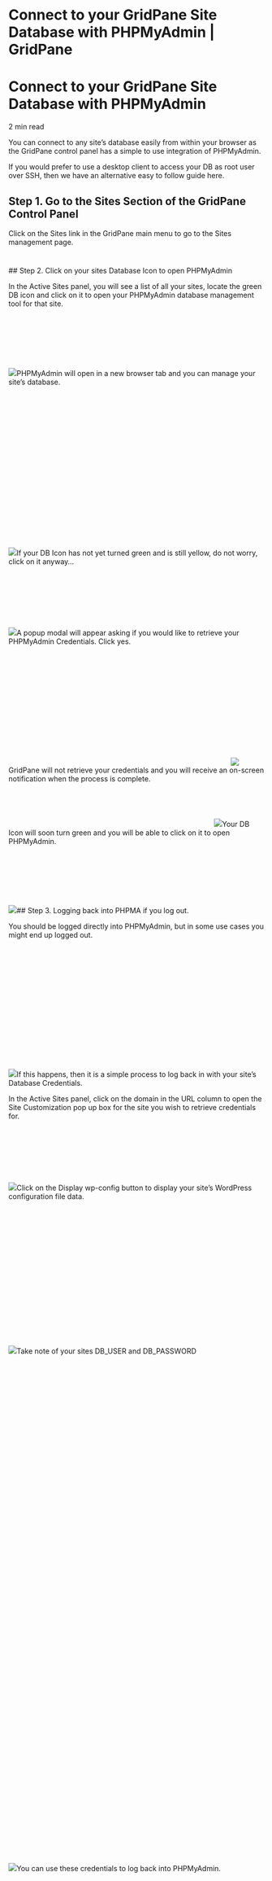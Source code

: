 # Connect to your GridPane Site Database with PHPMyAdmin | GridPane

# Connect to your GridPane Site Database with PHPMyAdmin

 

2 min read 

You can connect to any site’s database easily from within your browser as the GridPane control panel has a simple to use integration of PHPMyAdmin.

If you would prefer to use a desktop client to access your DB as root user over SSH, then we have an alternative easy to follow guide here.

## Step 1. Go to the Sites Section of the GridPane Control Panel

Click on the Sites link in the GridPane main menu to go to the Sites management page.

![](data:image/svg+xml,%3Csvg%20xmlns='http://www.w3.org/2000/svg'%20width='2259'%20height='114'%20viewBox='0%200%202259%20114'%3E%3C/svg%3E)## Step 2. Click on your sites Database Icon to open PHPMyAdmin

In the Active Sites panel, you will see a list of all your sites, locate the green DB icon and click on it to open your PHPMyAdmin database management tool for that site.

![](data:image/svg+xml,%3Csvg%20xmlns='http://www.w3.org/2000/svg'%20width='1157'%20height='238'%20viewBox='0%200%201157%20238'%3E%3C/svg%3E)![](https://s3.us-east-2.wasabisys.com/gridpanekb/Connect-to-your-GridPane-Site-Database-with-PHPMyAdmin/5d77be9a471e1.png)PHPMyAdmin will open in a new browser tab and you can manage your site’s database.

![](data:image/svg+xml,%3Csvg%20xmlns='http://www.w3.org/2000/svg'%20width='3360'%20height='2021'%20viewBox='0%200%203360%202021'%3E%3C/svg%3E)![](https://s3.us-east-2.wasabisys.com/gridpanekb/Connect-to-your-GridPane-Site-Database-with-PHPMyAdmin/5d77be9b19eb3.png)If your DB Icon has not yet turned green and is still yellow, do not worry, click on it anyway…

![](data:image/svg+xml,%3Csvg%20xmlns='http://www.w3.org/2000/svg'%20width='2322'%20height='490'%20viewBox='0%200%202322%20490'%3E%3C/svg%3E)![](https://s3.us-east-2.wasabisys.com/gridpanekb/Connect-to-your-GridPane-Site-Database-with-PHPMyAdmin/5d77be9ccb1cb.png)A popup modal will appear asking if you would like to retrieve your PHPMyAdmin Credentials. Click yes.

![](data:image/svg+xml,%3Csvg%20xmlns='http://www.w3.org/2000/svg'%20width='438'%20height='222'%20viewBox='0%200%20438%20222'%3E%3C/svg%3E)![](https://s3.us-east-2.wasabisys.com/gridpanekb/Connect-to-your-GridPane-Site-Database-with-PHPMyAdmin/5d77be9dbc528.png)GridPane will not retrieve your credentials and you will receive an on-screen notification when the process is complete.

![](data:image/svg+xml,%3Csvg%20xmlns='http://www.w3.org/2000/svg'%20width='405'%20height='72'%20viewBox='0%200%20405%2072'%3E%3C/svg%3E)![](https://s3.us-east-2.wasabisys.com/gridpanekb/Connect-to-your-GridPane-Site-Database-with-PHPMyAdmin/5d77be9e84632.png)Your DB Icon will soon turn green and you will be able to click on it to open PHPMyAdmin.

![](data:image/svg+xml,%3Csvg%20xmlns='http://www.w3.org/2000/svg'%20width='1157'%20height='238'%20viewBox='0%200%201157%20238'%3E%3C/svg%3E)![](https://s3.us-east-2.wasabisys.com/gridpanekb/Connect-to-your-GridPane-Site-Database-with-PHPMyAdmin/5d77be9a471e1.png)## Step 3. Logging back into PHPMA if you log out.

You should be logged directly into PHPMyAdmin, but in some use cases you might end up logged out.

![](data:image/svg+xml,%3Csvg%20xmlns='http://www.w3.org/2000/svg'%20width='1663'%20height='796'%20viewBox='0%200%201663%20796'%3E%3C/svg%3E)![](https://s3.us-east-2.wasabisys.com/gridpanekb/Connect-to-your-GridPane-Site-Database-with-PHPMyAdmin/5d77be9fe6b40.png)If this happens, then it is a simple process to log back in with your site’s Database Credentials.

In the Active Sites panel, click on the domain in the URL column to open the Site Customization pop up box for the site you wish to retrieve credentials for.

![](data:image/svg+xml,%3Csvg%20xmlns='http://www.w3.org/2000/svg'%20width='2336'%20height='498'%20viewBox='0%200%202336%20498'%3E%3C/svg%3E)![](https://s3.us-east-2.wasabisys.com/gridpanekb/Connect-to-your-GridPane-Site-Database-with-PHPMyAdmin/5d77bea0cf314.png)Click on the Display wp-config button to display your site’s WordPress configuration file data.

![](data:image/svg+xml,%3Csvg%20xmlns='http://www.w3.org/2000/svg'%20width='1059'%20height='569'%20viewBox='0%200%201059%20569'%3E%3C/svg%3E)![](https://s3.us-east-2.wasabisys.com/gridpanekb/Connect-to-your-GridPane-Site-Database-with-PHPMyAdmin/5d77bea1b0af7.png)Take note of your sites DB_USER and DB_PASSWORD

![](data:image/svg+xml,%3Csvg%20xmlns='http://www.w3.org/2000/svg'%20width='2111'%20height='4122'%20viewBox='0%200%202111%204122'%3E%3C/svg%3E)![](https://s3.us-east-2.wasabisys.com/gridpanekb/Connect-to-your-GridPane-Site-Database-with-PHPMyAdmin/5d77bea2c3e36.png)You can use these credentials to log back into PHPMyAdmin.

![](data:image/svg+xml,%3Csvg%20xmlns='http://www.w3.org/2000/svg'%20width='1663'%20height='924'%20viewBox='0%200%201663%20924'%3E%3C/svg%3E)![](https://s3.us-east-2.wasabisys.com/gridpanekb/Connect-to-your-GridPane-Site-Database-with-PHPMyAdmin/5d77bea4b3429.png)Now you can continue to administer your Database using this invaluable tool.

![](data:image/svg+xml,%3Csvg%20xmlns='http://www.w3.org/2000/svg'%20width='3360'%20height='2021'%20viewBox='0%200%203360%202021'%3E%3C/svg%3E)![](https://s3.us-east-2.wasabisys.com/gridpanekb/Connect-to-your-GridPane-Site-Database-with-PHPMyAdmin/5d77be9b19eb3.png) 

 

#### Search the Knowledge Base

Search ...

 Results

See all results

#### New to GridPane?

Get started with our FREE Core plan today! We bring the software, you bring the hardware.

[Create My Free Account](https://gridpane.com/checkout/?plan=core)

